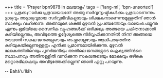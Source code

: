 +++
title = 'Prayer bpn9878 in മലയാളം'
tags = ['lang-ml', 'bpn-unsorted']
+++
പ്രഭുക്കډാര്‍ക്കു പ്രഭുവായവനേ! അങ്ങു സര്‍വ്വസൃഷ്ടികള്‍ക്കും പ്രഭുവാണെന്നും ദൃശ്യവും അദൃശ്യവുമായ സര്‍വ്വജീവികളുടേയും ശിക്ഷകനാണെന്നുമുള്ളതിന് ഞാന്‍ സാക്ഷ്യം വഹിക്കുന്നു. അങ്ങയുടെ ശക്തി മുഴുവന്‍ പ്രപഞ്ചത്തേയും വലയംചെയ്യുന്നു എന്നും ഭൂമിയിലെ സൈനിക വ്യൂഹങ്ങള്‍ക്ക് ഒരിക്കലും അങ്ങയെ ചകിതനാക്കാന്‍ കഴിയില്ലെന്നും, അവിടുത്തെ ഉദ്ദേശ്യത്തെ നിര്‍വ്വഹിക്കുന്നതില്‍ നിന്ന് അങ്ങയെ തടയാന്‍ സകല ജനങ്ങളുടെയും രാഷ്ട്രങ്ങളുടേയും ആധിപത്യത്തിനു കഴിയുകയില്ലെന്നുള്ളതും എനിക്കു പ്രമാണമായിരിക്കുന്നു. മുഴുവന്‍ ലോകത്തിന്‍റെയും പുനര്‍ജനിയും അതിലെ ജനങ്ങളുടെ ഐക്യത്തിന്‍റെ സ്ഥാപനവും അതിനുള്ളില്‍ വസിക്കുന്ന സകലരുടെയും മോക്ഷവും ഒഴികെ മറ്റൊരഭിലാഷവും അവിടുത്തേക്കില്ലെന്ന് ഞാന്‍ ഏറ്റു പറയുന്നു.

-- Bahá'u'lláh
